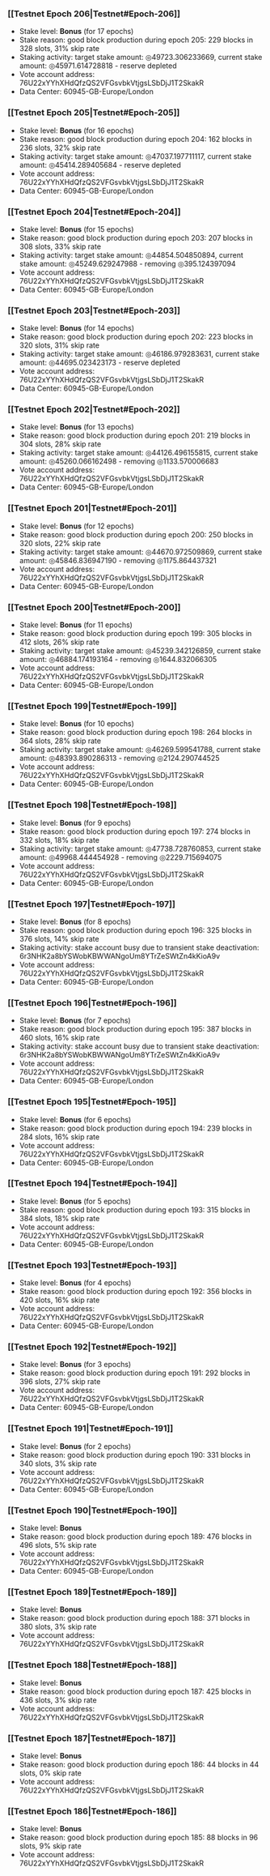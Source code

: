 ### [[Testnet Epoch 206|Testnet#Epoch-206]]
* Stake level: **Bonus** (for 17 epochs)
* Stake reason: good block production during epoch 205: 229 blocks in 328 slots, 31% skip rate
* Staking activity: target stake amount: ◎49723.306233669, current stake amount: ◎45971.614728818 - reserve depleted
* Vote account address: 76U22xYYhXHdQfzQS2VFGsvbkVtjgsLSbDjJ1T2SkakR
* Data Center: 60945-GB-Europe/London
### [[Testnet Epoch 205|Testnet#Epoch-205]]
* Stake level: **Bonus** (for 16 epochs)
* Stake reason: good block production during epoch 204: 162 blocks in 236 slots, 32% skip rate
* Staking activity: target stake amount: ◎47037.197711117, current stake amount: ◎45414.289405684 - reserve depleted
* Vote account address: 76U22xYYhXHdQfzQS2VFGsvbkVtjgsLSbDjJ1T2SkakR
* Data Center: 60945-GB-Europe/London
### [[Testnet Epoch 204|Testnet#Epoch-204]]
* Stake level: **Bonus** (for 15 epochs)
* Stake reason: good block production during epoch 203: 207 blocks in 308 slots, 33% skip rate
* Staking activity: target stake amount: ◎44854.504850894, current stake amount: ◎45249.629247988 - removing ◎395.124397094
* Vote account address: 76U22xYYhXHdQfzQS2VFGsvbkVtjgsLSbDjJ1T2SkakR
* Data Center: 60945-GB-Europe/London
### [[Testnet Epoch 203|Testnet#Epoch-203]]
* Stake level: **Bonus** (for 14 epochs)
* Stake reason: good block production during epoch 202: 223 blocks in 320 slots, 31% skip rate
* Staking activity: target stake amount: ◎46186.979283631, current stake amount: ◎44695.023423173 - reserve depleted
* Vote account address: 76U22xYYhXHdQfzQS2VFGsvbkVtjgsLSbDjJ1T2SkakR
* Data Center: 60945-GB-Europe/London
### [[Testnet Epoch 202|Testnet#Epoch-202]]
* Stake level: **Bonus** (for 13 epochs)
* Stake reason: good block production during epoch 201: 219 blocks in 304 slots, 28% skip rate
* Staking activity: target stake amount: ◎44126.496155815, current stake amount: ◎45260.066162498 - removing ◎1133.570006683
* Vote account address: 76U22xYYhXHdQfzQS2VFGsvbkVtjgsLSbDjJ1T2SkakR
* Data Center: 60945-GB-Europe/London
### [[Testnet Epoch 201|Testnet#Epoch-201]]
* Stake level: **Bonus** (for 12 epochs)
* Stake reason: good block production during epoch 200: 250 blocks in 320 slots, 22% skip rate
* Staking activity: target stake amount: ◎44670.972509869, current stake amount: ◎45846.836947190 - removing ◎1175.864437321
* Vote account address: 76U22xYYhXHdQfzQS2VFGsvbkVtjgsLSbDjJ1T2SkakR
* Data Center: 60945-GB-Europe/London
### [[Testnet Epoch 200|Testnet#Epoch-200]]
* Stake level: **Bonus** (for 11 epochs)
* Stake reason: good block production during epoch 199: 305 blocks in 412 slots, 26% skip rate
* Staking activity: target stake amount: ◎45239.342126859, current stake amount: ◎46884.174193164 - removing ◎1644.832066305
* Vote account address: 76U22xYYhXHdQfzQS2VFGsvbkVtjgsLSbDjJ1T2SkakR
* Data Center: 60945-GB-Europe/London
### [[Testnet Epoch 199|Testnet#Epoch-199]]
* Stake level: **Bonus** (for 10 epochs)
* Stake reason: good block production during epoch 198: 264 blocks in 364 slots, 28% skip rate
* Staking activity: target stake amount: ◎46269.599541788, current stake amount: ◎48393.890286313 - removing ◎2124.290744525
* Vote account address: 76U22xYYhXHdQfzQS2VFGsvbkVtjgsLSbDjJ1T2SkakR
* Data Center: 60945-GB-Europe/London
### [[Testnet Epoch 198|Testnet#Epoch-198]]
* Stake level: **Bonus** (for 9 epochs)
* Stake reason: good block production during epoch 197: 274 blocks in 332 slots, 18% skip rate
* Staking activity: target stake amount: ◎47738.728760853, current stake amount: ◎49968.444454928 - removing ◎2229.715694075
* Vote account address: 76U22xYYhXHdQfzQS2VFGsvbkVtjgsLSbDjJ1T2SkakR
* Data Center: 60945-GB-Europe/London
### [[Testnet Epoch 197|Testnet#Epoch-197]]
* Stake level: **Bonus** (for 8 epochs)
* Stake reason: good block production during epoch 196: 325 blocks in 376 slots, 14% skip rate
* Staking activity: stake account busy due to transient stake deactivation: 6r3NHK2a8bYSWobKBWWANgoUm8YTrZeSWtZn4kKioA9v
* Vote account address: 76U22xYYhXHdQfzQS2VFGsvbkVtjgsLSbDjJ1T2SkakR
* Data Center: 60945-GB-Europe/London
### [[Testnet Epoch 196|Testnet#Epoch-196]]
* Stake level: **Bonus** (for 7 epochs)
* Stake reason: good block production during epoch 195: 387 blocks in 460 slots, 16% skip rate
* Staking activity: stake account busy due to transient stake deactivation: 6r3NHK2a8bYSWobKBWWANgoUm8YTrZeSWtZn4kKioA9v
* Vote account address: 76U22xYYhXHdQfzQS2VFGsvbkVtjgsLSbDjJ1T2SkakR
* Data Center: 60945-GB-Europe/London
### [[Testnet Epoch 195|Testnet#Epoch-195]]
* Stake level: **Bonus** (for 6 epochs)
* Stake reason: good block production during epoch 194: 239 blocks in 284 slots, 16% skip rate
* Vote account address: 76U22xYYhXHdQfzQS2VFGsvbkVtjgsLSbDjJ1T2SkakR
* Data Center: 60945-GB-Europe/London
### [[Testnet Epoch 194|Testnet#Epoch-194]]
* Stake level: **Bonus** (for 5 epochs)
* Stake reason: good block production during epoch 193: 315 blocks in 384 slots, 18% skip rate
* Vote account address: 76U22xYYhXHdQfzQS2VFGsvbkVtjgsLSbDjJ1T2SkakR
* Data Center: 60945-GB-Europe/London
### [[Testnet Epoch 193|Testnet#Epoch-193]]
* Stake level: **Bonus** (for 4 epochs)
* Stake reason: good block production during epoch 192: 356 blocks in 420 slots, 16% skip rate
* Vote account address: 76U22xYYhXHdQfzQS2VFGsvbkVtjgsLSbDjJ1T2SkakR
* Data Center: 60945-GB-Europe/London
### [[Testnet Epoch 192|Testnet#Epoch-192]]
* Stake level: **Bonus** (for 3 epochs)
* Stake reason: good block production during epoch 191: 292 blocks in 396 slots, 27% skip rate
* Vote account address: 76U22xYYhXHdQfzQS2VFGsvbkVtjgsLSbDjJ1T2SkakR
* Data Center: 60945-GB-Europe/London
### [[Testnet Epoch 191|Testnet#Epoch-191]]
* Stake level: **Bonus** (for 2 epochs)
* Stake reason: good block production during epoch 190: 331 blocks in 340 slots, 3% skip rate
* Vote account address: 76U22xYYhXHdQfzQS2VFGsvbkVtjgsLSbDjJ1T2SkakR
* Data Center: 60945-GB-Europe/London
### [[Testnet Epoch 190|Testnet#Epoch-190]]
* Stake level: **Bonus**
* Stake reason: good block production during epoch 189: 476 blocks in 496 slots, 5% skip rate
* Vote account address: 76U22xYYhXHdQfzQS2VFGsvbkVtjgsLSbDjJ1T2SkakR
* Data Center: 60945-GB-Europe/London
### [[Testnet Epoch 189|Testnet#Epoch-189]]
* Stake level: **Bonus**
* Stake reason: good block production during epoch 188: 371 blocks in 380 slots, 3% skip rate
* Vote account address: 76U22xYYhXHdQfzQS2VFGsvbkVtjgsLSbDjJ1T2SkakR
### [[Testnet Epoch 188|Testnet#Epoch-188]]
* Stake level: **Bonus**
* Stake reason: good block production during epoch 187: 425 blocks in 436 slots, 3% skip rate
* Vote account address: 76U22xYYhXHdQfzQS2VFGsvbkVtjgsLSbDjJ1T2SkakR
### [[Testnet Epoch 187|Testnet#Epoch-187]]
* Stake level: **Bonus**
* Stake reason: good block production during epoch 186: 44 blocks in 44 slots, 0% skip rate
* Vote account address: 76U22xYYhXHdQfzQS2VFGsvbkVtjgsLSbDjJ1T2SkakR
### [[Testnet Epoch 186|Testnet#Epoch-186]]
* Stake level: **Bonus**
* Stake reason: good block production during epoch 185: 88 blocks in 96 slots, 9% skip rate
* Vote account address: 76U22xYYhXHdQfzQS2VFGsvbkVtjgsLSbDjJ1T2SkakR